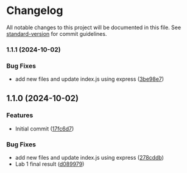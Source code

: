 # Changelog

All notable changes to this project will be documented in this file. See [standard-version](https://github.com/conventional-changelog/standard-version) for commit guidelines.

### 1.1.1 (2024-10-02)


### Bug Fixes

* add new files and update index.js using express ([3be98e7](https://github.com/Macbucheron1/fall2024-webtech-101/commit/3be98e7a7abba889a6d0cf3f8db9cb810238040b))

## 1.1.0 (2024-10-02)


### Features

* Initial commit ([17fc6d7](https://github.com/Macbucheron1/fall2024-webtech-101/commit/17fc6d72c4717896f61f803577adb19332567f10))


### Bug Fixes

* add new files and update index.js using express ([278cddb](https://github.com/Macbucheron1/fall2024-webtech-101/commit/278cddbb95f2e866a190bcf1c767127be31ae2b3))
* Lab  1 final result ([d089979](https://github.com/Macbucheron1/fall2024-webtech-101/commit/d089979406cd8cf8d2fec597dcc4d6178f6e446b))
